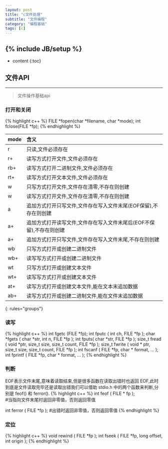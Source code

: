 ```yaml
---
layout: post
title: "c文件处理"
subtitle: "文件编程"
category: "编程基础"
tags: [c]
---
```

{% include JB/setup %}
---
* content
{:toc}


## 文件API  ##
---

> 文件操作基础api

### 打开和关闭 ###

{% highlight c++ %}
FILE *fopen(char *filename, char *mode);
int fclose(FILE *fp);
{% endhighlight %}

| mode | 含义 |
| :--- | :---|
| r   | 只读,文件必须存在 |
| r+  | 读写方式打开文件,文件必须存在 |
| rb+ | 读写方式打开二进制文件,文件必须存在 |
| rt+ | 读写方式打开文本文件,文件必须存在 |
| w   | 只写方式打开文件,文件存在清零,不存在则创建 |
| w   | 读写方式打开文件,文件存在清零,不存在则创建 |
| a   | 追加方式打开只写文件,文件存在写入文件末尾(EOF保留),不存在则创建 |
| a+  | 追加方式打开读写文件,文件存在写入文件末尾后(EOF不保留),不存在则创建 |
| a+  | 追加方式打开只写文件,文件存在写入文件末尾,不存在则创建 |
| wb  | 只写方式打开或创建二进制文件 |
| wb+ | 读写写方式打开或创建二进制文件 |
| wt  | 只写方式打开或创建文本文件 |
| wt+ | 读写写方式打开或创建文本文件 |
| at+ | 读写方式打开或创建文本文件,能在文本末追加数据 |
| ab+ | 读写方式打开或创建二进制文件,能在文件末追加数据 |
{: rules="groups"}


### 读写 ###

{% highlight c++ %}
int fgetc (FILE *fp);
int fputc ( int ch, FILE *fp );
char *fgets ( char *str, int n, FILE *fp );
int fputs( char *str, FILE *fp );
size_t fread ( void *ptr, size_t size, size_t count, FILE *fp );
size_t fwrite ( void * ptr, size_t size, size_t count, FILE *fp );
int fscanf ( FILE *fp, char * format, ... );
int fprintf ( FILE *fp, char * format, ... );
{% endhighlight %}

### 判断 ###

EOF表示文件末尾,意味着读取结束,但是很多函数在读取出错时也返回 EOF,此时到底是文件读取完毕还是读取出错我们可以借助 stdio.h 中的两个函数来判断,分别是 feof() 和 ferror().
{% highlight c++ %}
int feof ( FILE * fp );   
#当指向文件末尾时返回非零值，否则返回零值

int ferror ( FILE *fp );
#出错时返回非零值，否则返回零值
{% endhighlight %}

### 定位 ###

{% highlight c++ %}
void rewind ( FILE *fp );
int fseek ( FILE *fp, long offset, int origin );
{% endhighlight %}

